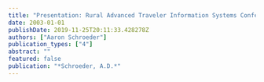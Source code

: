 ```yaml
---
title: "Presentation: Rural Advanced Traveler Information Systems Conference, Tampa Bay, FL."
date: 2003-01-01
publishDate: 2019-11-25T20:11:33.428278Z
authors: ["Aaron Schroeder"]
publication_types: ["4"]
abstract: ""
featured: false
publication: "*Schroeder, A.D.*"
---
```


